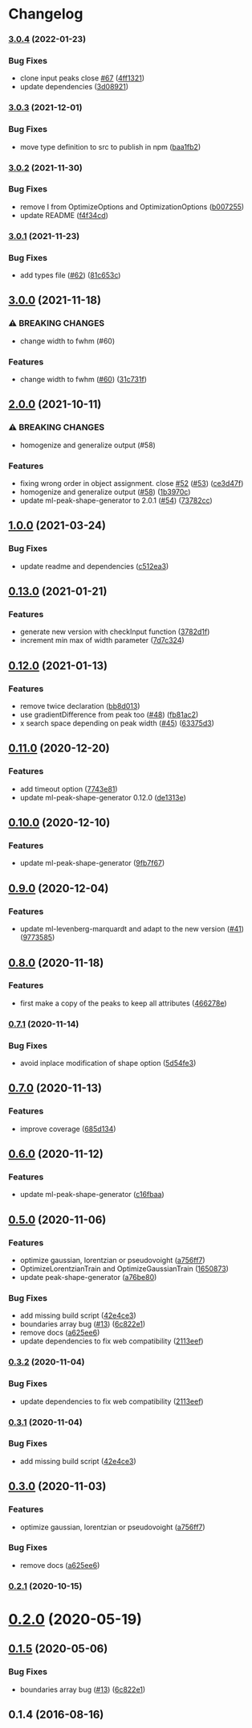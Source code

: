 # Changelog

### [3.0.4](https://www.github.com/mljs/spectra-fitting/compare/v3.0.3...v3.0.4) (2022-01-23)


### Bug Fixes

* clone input peaks close [#67](https://www.github.com/mljs/spectra-fitting/issues/67) ([4ff1321](https://www.github.com/mljs/spectra-fitting/commit/4ff1321bbfe998aa072eddbbe8ece62d8003e400))
* update dependencies ([3d08921](https://www.github.com/mljs/spectra-fitting/commit/3d089218f83bd535fefb8fad8ddb916cec25e48a))

### [3.0.3](https://www.github.com/mljs/spectra-fitting/compare/v3.0.2...v3.0.3) (2021-12-01)


### Bug Fixes

* move type definition to src to publish in npm ([baa1fb2](https://www.github.com/mljs/spectra-fitting/commit/baa1fb2c05a696a30ec40afb533d109de43a5626))

### [3.0.2](https://www.github.com/mljs/spectra-fitting/compare/v3.0.1...v3.0.2) (2021-11-30)


### Bug Fixes

* remove I from OptimizeOptions and OptimizationOptions ([b007255](https://www.github.com/mljs/spectra-fitting/commit/b0072552e0fcc584b9a43fc7a49803f3cc231fe9))
* update README ([f4f34cd](https://www.github.com/mljs/spectra-fitting/commit/f4f34cd2235a6d0467ddf55cacc8f25012a533c9))

### [3.0.1](https://www.github.com/mljs/spectra-fitting/compare/v3.0.0...v3.0.1) (2021-11-23)


### Bug Fixes

* add types file ([#62](https://www.github.com/mljs/spectra-fitting/issues/62)) ([81c653c](https://www.github.com/mljs/spectra-fitting/commit/81c653c5e02308ba3bf514c3f20a59e3f8e95594))

## [3.0.0](https://www.github.com/mljs/spectra-fitting/compare/v2.0.0...v3.0.0) (2021-11-18)


### ⚠ BREAKING CHANGES

* change width to fwhm (#60)

### Features

* change width to fwhm ([#60](https://www.github.com/mljs/spectra-fitting/issues/60)) ([31c731f](https://www.github.com/mljs/spectra-fitting/commit/31c731ffda2bf78a0f83d89525e7428a3341b2db))

## [2.0.0](https://www.github.com/mljs/spectra-fitting/compare/v1.0.0...v2.0.0) (2021-10-11)


### ⚠ BREAKING CHANGES

* homogenize and generalize output (#58)

### Features

* fixing wrong order in object assignment. close [#52](https://www.github.com/mljs/spectra-fitting/issues/52) ([#53](https://www.github.com/mljs/spectra-fitting/issues/53)) ([ce3d47f](https://www.github.com/mljs/spectra-fitting/commit/ce3d47f4a9f8da60a58c030a98ac5acf5fda3fa0))
* homogenize and generalize output ([#58](https://www.github.com/mljs/spectra-fitting/issues/58)) ([1b3970c](https://www.github.com/mljs/spectra-fitting/commit/1b3970c992f45e5c497507b8b0fa500464d73387))
* update ml-peak-shape-generator to 2.0.1 ([#54](https://www.github.com/mljs/spectra-fitting/issues/54)) ([73782cc](https://www.github.com/mljs/spectra-fitting/commit/73782cc0a5291f0dd7b618861164f3881e89014a))

## [1.0.0](https://www.github.com/mljs/spectra-fitting/compare/v0.13.0...v1.0.0) (2021-03-24)


### Bug Fixes

* update readme and dependencies ([c512ea3](https://www.github.com/mljs/spectra-fitting/commit/c512ea3d6e3a848d67c64700fde3f7d577221d09))

## [0.13.0](https://www.github.com/mljs/spectra-fitting/compare/v0.12.0...v0.13.0) (2021-01-21)


### Features

* generate new version with checkInput function ([3782d1f](https://www.github.com/mljs/spectra-fitting/commit/3782d1f36f6672d74704109695e74946ae701d61))
* increment min max of width parameter ([7d7c324](https://www.github.com/mljs/spectra-fitting/commit/7d7c3244583b1cb8d444bb34ae6b5f324c7c3b35))

## [0.12.0](https://www.github.com/mljs/spectra-fitting/compare/v0.11.0...v0.12.0) (2021-01-13)


### Features

* remove  twice declaration ([bb8d013](https://www.github.com/mljs/spectra-fitting/commit/bb8d013e22c89b79fafaa0fefa2fe341b5d2fdc4))
* use gradientDifference from peak too ([#48](https://www.github.com/mljs/spectra-fitting/issues/48)) ([fb81ac2](https://www.github.com/mljs/spectra-fitting/commit/fb81ac235fa73ee8814ecd65bf40353e8a54f53b))
* x search space depending on peak width ([#45](https://www.github.com/mljs/spectra-fitting/issues/45)) ([63375d3](https://www.github.com/mljs/spectra-fitting/commit/63375d33805983e2288718d5763364111a08bb0e))

## [0.11.0](https://www.github.com/mljs/spectra-fitting/compare/v0.10.0...v0.11.0) (2020-12-20)


### Features

* add timeout option ([7743e81](https://www.github.com/mljs/spectra-fitting/commit/7743e811232e842927a05f2ead48c5bf86e56c8e))
* update ml-peak-shape-generator 0.12.0 ([de1313e](https://www.github.com/mljs/spectra-fitting/commit/de1313e26083fd0c96ae3ba90650364b1dee185b))

## [0.10.0](https://www.github.com/mljs/spectra-fitting/compare/v0.9.0...v0.10.0) (2020-12-10)


### Features

* update ml-peak-shape-generator ([9fb7f67](https://www.github.com/mljs/spectra-fitting/commit/9fb7f671f2a85d4993b9d3b5e3c0ac54b35a2e44))

## [0.9.0](https://www.github.com/mljs/spectra-fitting/compare/v0.8.0...v0.9.0) (2020-12-04)


### Features

* update ml-levenberg-marquardt and adapt to the new version ([#41](https://www.github.com/mljs/spectra-fitting/issues/41)) ([9773585](https://www.github.com/mljs/spectra-fitting/commit/9773585e691edffff06617742800ced62042d557))

## [0.8.0](https://www.github.com/mljs/spectra-fitting/compare/v0.7.1...v0.8.0) (2020-11-18)


### Features

* first make a copy of the peaks to keep all attributes ([466278e](https://www.github.com/mljs/spectra-fitting/commit/466278e22628f3d0e73b6e112b42c71fbd30f91f))

### [0.7.1](https://www.github.com/mljs/spectra-fitting/compare/v0.7.0...v0.7.1) (2020-11-14)


### Bug Fixes

* avoid inplace modification of shape option ([5d54fe3](https://www.github.com/mljs/spectra-fitting/commit/5d54fe36e926fad7dc36e8e41ff5fe3411d128b0))

## [0.7.0](https://www.github.com/mljs/spectra-fitting/compare/v0.6.0...v0.7.0) (2020-11-13)


### Features

* improve coverage ([685d134](https://www.github.com/mljs/spectra-fitting/commit/685d134fb3f3761f63282ccaebc0e43b85c7881c))

## [0.6.0](https://www.github.com/mljs/spectra-fitting/compare/v0.5.0...v0.6.0) (2020-11-12)


### Features

* update ml-peak-shape-generator ([c16fbaa](https://www.github.com/mljs/spectra-fitting/commit/c16fbaa8d1612614a8c9bd4289eb0bae564d6a75))

## [0.5.0](https://www.github.com/mljs/spectra-fitting/compare/v0.4.0...v0.5.0) (2020-11-06)


### Features

* optimize gaussian, lorentzian or pseudovoight ([a756ff7](https://www.github.com/mljs/spectra-fitting/commit/a756ff72a25661a6778ce4908b176c4bf8df5b63))
* OptimizeLorentzianTrain and OptimizeGaussianTrain ([1650873](https://www.github.com/mljs/spectra-fitting/commit/165087356a10a1dce453a29b94700e07735b9f40))
* update peak-shape-generator ([a76be80](https://www.github.com/mljs/spectra-fitting/commit/a76be80094b0599c78383b8469cb56b986b75bea))


### Bug Fixes

* add missing build script ([42e4ce3](https://www.github.com/mljs/spectra-fitting/commit/42e4ce3ced85258933164de586ceb238101a2353))
* boundaries array bug ([#13](https://www.github.com/mljs/spectra-fitting/issues/13)) ([6c822e1](https://www.github.com/mljs/spectra-fitting/commit/6c822e14f25c5b091890cee750f34f7dd45bf136))
* remove docs ([a625ee6](https://www.github.com/mljs/spectra-fitting/commit/a625ee645ca09bc923141238d24415650c844f09))
* update dependencies to fix web compatibility ([2113eef](https://www.github.com/mljs/spectra-fitting/commit/2113eef2079032ea27fcd7ecf0388625d36687cb))

### [0.3.2](https://www.github.com/mljs/spectra-fitting/compare/v0.3.1...v0.3.2) (2020-11-04)


### Bug Fixes

* update dependencies to fix web compatibility ([2113eef](https://www.github.com/mljs/spectra-fitting/commit/2113eef2079032ea27fcd7ecf0388625d36687cb))

### [0.3.1](https://www.github.com/mljs/spectra-fitting/compare/v0.3.0...v0.3.1) (2020-11-04)


### Bug Fixes

* add missing build script ([42e4ce3](https://www.github.com/mljs/spectra-fitting/commit/42e4ce3ced85258933164de586ceb238101a2353))

## [0.3.0](https://www.github.com/mljs/spectra-fitting/compare/v0.2.1...v0.3.0) (2020-11-03)


### Features

* optimize gaussian, lorentzian or pseudovoight ([a756ff7](https://www.github.com/mljs/spectra-fitting/commit/a756ff72a25661a6778ce4908b176c4bf8df5b63))


### Bug Fixes

* remove docs ([a625ee6](https://www.github.com/mljs/spectra-fitting/commit/a625ee645ca09bc923141238d24415650c844f09))

### [0.2.1](https://github.com/mljs/spectra-fitting/compare/v0.2.0...v0.2.1) (2020-10-15)

# [0.2.0](https://github.com/mljs/spectra-fitting/compare/v0.1.5...v0.2.0) (2020-05-19)

## [0.1.5](https://github.com/mljs/spectra-fitting/compare/v0.1.4...v0.1.5) (2020-05-06)

### Bug Fixes

- boundaries array bug ([#13](https://github.com/mljs/spectra-fitting/issues/13)) ([6c822e1](https://github.com/mljs/spectra-fitting/commit/6c822e14f25c5b091890cee750f34f7dd45bf136))

<a name="0.1.4"></a>

## 0.1.4 (2016-08-16)
